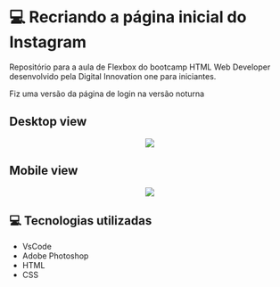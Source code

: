 
<h1>💻 Recriando a página inicial do Instagram</h1>

<p align=”center”><p> Repositório para a aula de Flexbox do bootcamp HTML Web Developer desenvolvido pela Digital Innovation one para iniciantes.<p>
<p> Fiz uma versão da página de login na versão noturna<p/></center>
  
<p align="center"><h2>Desktop view</h2></center>
<p align="center"><img src="https://user-images.githubusercontent.com/79284447/116823513-59afd000-ab5b-11eb-80a7-31752892a458.png"></center>
<h2>Mobile view</h2>
<p align="center"><img src="https://user-images.githubusercontent.com/79284447/116480345-8e6c1080-a857-11eb-9c3a-d191a6cc696c.png"></center>

<h2>💻 Tecnologias utilizadas </h2>
<ul>
  <li>VsCode</li>
  <li>Adobe Photoshop</li>
  <li>HTML</li>
  <li>CSS</li>
</ul>
